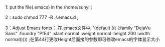 1: put the file(.emacs) in the /home/sunyi ;

2：sudo chmod 777 -R ./.emacs.d ;

3：Adjust Emacs fonts：
在.emacs文件中; '(default ((t (:family "DejaVu Sans" :foundry "PfEd" :slant normal :weight normal :height 200 :width normal)))))
;在第44行更改Height后面接的参数即可修改emacs的字体显示大小 
